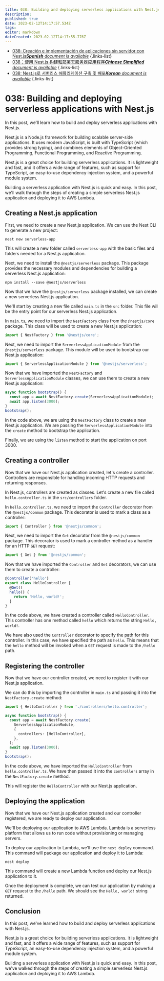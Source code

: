 ```yaml
---
title: 038: Building and deploying serverless applications with Nest.js
description: 
published: true
date: 2023-02-12T14:17:57.534Z
tags: 
editor: markdown
dateCreated: 2023-02-12T14:17:55.776Z
---
```


- [038: Creación e implementación de aplicaciones sin servidor con Nest.js***Spanish** document is available*](/es/Knowledge-base/Nest-js/Learning/038-building-and-deploying-serverless-applications-with-nest-js)
{.links-list}
- [038：使用 Nest.js 构建和部署无服务器应用程序***Chinese Simplified** document is available*](/zh/Knowledge-base/Nest-js/Learning/038-building-and-deploying-serverless-applications-with-nest-js)
{.links-list}
- [038: Nest.js로 서버리스 애플리케이션 구축 및 배포***Korean** document is available*](/ko/Knowledge-base/Nest-js/Learning/038-building-and-deploying-serverless-applications-with-nest-js)
{.links-list}


# 038: Building and deploying serverless applications with Nest.js

In this post, we'll learn how to build and deploy serverless applications with Nest.js.

Nest.js is a Node.js framework for building scalable server-side applications. It uses modern JavaScript, is built with TypeScript (which provides strong typing), and combines elements of Object-Oriented Programming, Functional Programming, and Reactive Programming.

Nest.js is a great choice for building serverless applications. It is lightweight and fast, and it offers a wide range of features, such as support for TypeScript, an easy-to-use dependency injection system, and a powerful module system.

Building a serverless application with Nest.js is quick and easy. In this post, we'll walk through the steps of creating a simple serverless Nest.js application and deploying it to AWS Lambda.

## Creating a Nest.js application

First, we need to create a new Nest.js application. We can use the Nest CLI to generate a new project:

```
nest new serverless-app
```

This will create a new folder called `serverless-app` with the basic files and folders needed for a Nest.js application.

Next, we need to install the `@nestjs/serverless` package. This package provides the necessary modules and dependencies for building a serverless Nest.js application:

```
npm install --save @nestjs/serverless
```

Now that we have the `@nestjs/serverless` package installed, we can create a new serverless Nest.js application.

We'll start by creating a new file called `main.ts` in the `src` folder. This file will be the entry point for our serverless Nest.js application.

In `main.ts`, we need to import the `NestFactory` class from the `@nestjs/core` package. This class will be used to create a new Nest.js application:

```typescript
import { NestFactory } from '@nestjs/core';
```

Next, we need to import the `ServerlessApplicationModule` from the `@nestjs/serverless` package. This module will be used to bootstrap our Nest.js application:

```typescript
import { ServerlessApplicationModule } from '@nestjs/serverless';
```

Now that we have imported the `NestFactory` and `ServerlessApplicationModule` classes, we can use them to create a new Nest.js application:

```typescript
async function bootstrap() {
  const app = await NestFactory.create(ServerlessApplicationModule);
  await app.listen(3000);
}
bootstrap();
```

In the code above, we are using the `NestFactory` class to create a new Nest.js application. We are passing the `ServerlessApplicationModule` into the `create` method to bootstrap the application.

Finally, we are using the `listen` method to start the application on port 3000.

## Creating a controller

Now that we have our Nest.js application created, let's create a controller. Controllers are responsible for handling incoming HTTP requests and returning responses.

In Nest.js, controllers are created as classes. Let's create a new file called `hello.controller.ts` in the `src/controllers` folder.

In `hello.controller.ts`, we need to import the `Controller` decorator from the `@nestjs/common` package. This decorator is used to mark a class as a controller:

```typescript
import { Controller } from '@nestjs/common';
```

Next, we need to import the `Get` decorator from the `@nestjs/common` package. This decorator is used to mark a controller method as a handler for an HTTP `GET` request:

```typescript
import { Get } from '@nestjs/common';
```

Now that we have imported the `Controller` and `Get` decorators, we can use them to create a controller:

```typescript
@Controller('hello')
export class HelloController {
  @Get()
  hello() {
    return 'Hello, world!';
  }
}
```

In the code above, we have created a controller called `HelloController`. This controller has one method called `hello` which returns the string `Hello, world!`.

We have also used the `Controller` decorator to specify the path for this controller. In this case, we have specified the path as `hello`. This means that the `hello` method will be invoked when a `GET` request is made to the `/hello` path.

## Registering the controller

Now that we have our controller created, we need to register it with our Nest.js application.

We can do this by importing the controller in `main.ts` and passing it into the `NestFactory.create` method:

```typescript
import { HelloController } from './controllers/hello.controller';

async function bootstrap() {
  const app = await NestFactory.create(
    ServerlessApplicationModule,
    {
      controllers: [HelloController],
    },
  );
  await app.listen(3000);
}
bootstrap();
```

In the code above, we have imported the `HelloController` from `hello.controller.ts`. We have then passed it into the `controllers` array in the `NestFactory.create` method.

This will register the `HelloController` with our Nest.js application.

## Deploying the application

Now that we have our Nest.js application created and our controller registered, we are ready to deploy our application.

We'll be deploying our application to AWS Lambda. Lambda is a serverless platform that allows us to run code without provisioning or managing servers.

To deploy our application to Lambda, we'll use the `nest deploy` command. This command will package our application and deploy it to Lambda:

```
nest deploy
```

This command will create a new Lambda function and deploy our Nest.js application to it.

Once the deployment is complete, we can test our application by making a `GET` request to the `/hello` path. We should see the `Hello, world!` string returned.

## Conclusion

In this post, we've learned how to build and deploy serverless applications with Nest.js.

Nest.js is a great choice for building serverless applications. It is lightweight and fast, and it offers a wide range of features, such as support for TypeScript, an easy-to-use dependency injection system, and a powerful module system.

Building a serverless application with Nest.js is quick and easy. In this post, we've walked through the steps of creating a simple serverless Nest.js application and deploying it to AWS Lambda.